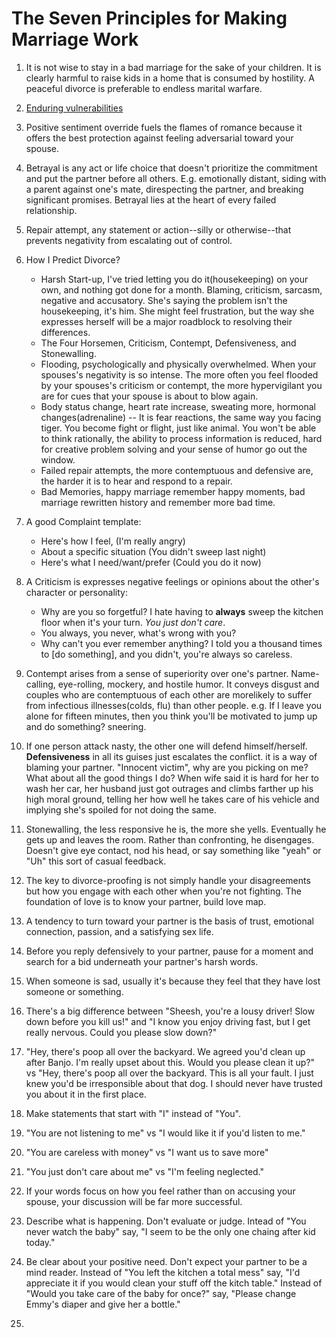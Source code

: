 # The Seven Principles for Making Marriage Work

1. It is not wise to stay in a bad marriage for the sake of your children. It is clearly harmful to raise kids in a home that is consumed by hostility. A peaceful divorce is preferable to endless marital warfare. 
2. [Enduring vulnerabilities](https://www.restoredhopecounselingservices.com/blog/2021/4/6/how-enduring-vulnerabilities-are-affecting-your-marriage)
3. Positive sentiment override fuels the flames of romance because it offers the best protection against feeling adversarial toward your spouse. 
4. Betrayal is any act or life choice that doesn't prioritize the commitment and put the partner before all others. E.g. emotionally distant, siding with a parent against one's mate, direspecting the partner, and breaking significant promises. Betrayal lies at the heart of every failed relationship. 
5. Repair attempt, any statement or action--silly or otherwise--that prevents negativity from escalating out of control. 
6. How I Predict Divorce?
    - Harsh Start-up, I've tried letting you do it(housekeeping) on your own, and nothing got done for a month. Blaming, criticism, sarcasm, negative and accusatory. She's saying the problem isn't the housekeeping, it's him. She might feel frustration, but the way she expresses herself will be a major roadblock to resolving their differences.
    - The Four Horsemen, Criticism, Contempt, Defensiveness, and Stonewalling.
    - Flooding, psychologically and physically overwhelmed. When your spouses's negativity is so intense. The more often you feel flooded by your spouses's criticism or contempt, the more hypervigilant you are for cues that your spouse is about to blow again.
    - Body status change, heart rate increase, sweating more, hormonal changes(adrenaline) -- It is  fear reactions, the same way you facing tiger. You become fight or flight, just like animal. You won't be able to think rationally, the ability to process information is reduced, hard for creative problem solving and your sense of humor go out the window. 
    - Failed repair attempts, the more contemptuous and defensive are, the harder it is to hear and respond to a repair. 
    - Bad Memories, happy marriage remember happy moments, bad marriage rewritten history and remember more bad time. 


7. A good Complaint template: 
    - Here's how I feel, (I'm really angry)
    - About a specific situation (You didn't sweep last night)
    - Here's what I need/want/prefer (Could you do it now)
8. A Criticism is expresses negative feelings or opinions about the other's character or personality:
    - Why are you so forgetful? I hate having to **always** sweep the kitchen floor when it's your turn. *You just don't care*.
    - You always, you never, what's wrong with you?
    - Why can't you ever remember anything? I told you a thousand times to [do something], and you didn't, you're always so careless.
9. Contempt arises from a sense of superiority over one's partner. Name-calling, eye-rolling, mockery, and hostile humor. It conveys disgust and couples who are contemptuous of each other are morelikely to suffer from infectious illnesses(colds, flu) than other people. e.g. If I leave you alone for fifteen minutes, then you think you'll be motivated to jump up and do something? sneering.
10. If one person attack nasty, the other one will defend himself/herself. **Defensiveness** in all its guises just escalates the conflict. it is a way of blaming your partner. "Innocent victim", why are you picking on me? What about all the good things I do? When wife said it is hard for her to wash her car, her husband just got outrages and climbs farther up his high moral ground, telling her how well he takes care of his vehicle and implying she's spoiled for not doing the same. 
11. Stonewalling, the less responsive he is, the more she yells. Eventually he gets up and leaves the room. Rather than confronting, he disengages. Doesn't give eye contact, nod his head, or say something like "yeah" or "Uh" this sort of casual feedback. 
12. The key to divorce-proofing is not simply handle your disagreements but how you engage with each other when you're not fighting. The foundation of love is to know your partner, build love map.
13. A tendency to turn toward your partner is the basis of trust, emotional connection, passion, and a satisfying sex life. 
14. Before you reply defensively to your partner, pause for a moment and search for a bid underneath your partner's harsh words. 
15. When someone is sad, usually it's because they feel that they have lost someone or something. 
16. There's a big difference between "Sheesh, you're a lousy driver! Slow down before you kill us!" and "I know you enjoy driving fast, but I get really nervous. Could you please slow down?"
17. "Hey, there's poop all over the backyard. We agreed you'd clean up after Banjo. I'm really upset about this. Would you please clean it up?" vs "Hey, there's poop all over the backyard. This is all your fault. I just knew you'd be irresponsible about that dog. I should never have trusted you about it in the first place.
18. Make statements that start with "I" instead of "You". 
19. "You are not listening to me" vs "I would like it if you'd listen to me."
20. "You are careless with money" vs "I want us to save more"
21. "You just don't care about me" vs "I'm feeling neglected."
22. If your words focus on how you feel rather than on accusing your spouse, your discussion will be far more successful. 
23. Describe what is happening. Don't evaluate or judge. Intead of "You never watch the baby" say, "I seem to be the only one chaing after kid today."
24. Be clear about your positive need. Don't expect your partner to be a mind reader. Instead of "You left the kitchen a total mess" say, "I'd appreciate it if you would clean your stuff off the kitch table." Instead of "Would you take care of the baby for once?" say, "Please change Emmy's diaper and give her a bottle."
25. 
